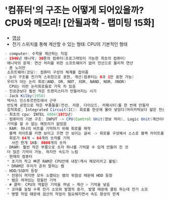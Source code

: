 # '컴퓨터'의 구조는 어떻게 되어있을까? CPU와 메모리! [안될과학 - 랩미팅 15화]
* [영상]('https://www.youtube.com/watch?v=SiC74U8aJbM&list=PLPBTs1IJBEyiIu3L_kAOoaEadO0TY_DJ0&index=4&t=0s')
* 전기 스위치를 통해 계산할 수 있는 형태: CPU의 기본적인 형태
```java
- computer: 수학을 계산하는 직업
- 1946년 애니악; 30톤의 컴퓨터(프로그래밍이 가능한 최초의 컴퓨터)
 애니악의 문제: 연산 처리를 위한 소프트웨어가 없어 전선으로 물리적 연산
- 폰 노이만
 소프트웨어(코딩): 컴퓨터 구성의 체계를 잡아줌
- 논리 구조를 전기적 스위칭으로 표현, 계산(컴퓨터는 0과 1만 표현 가능)
 우리가 아는 논리 회로(AND, OR, NOT, XOR, NAND, NOR, XNOR)
  CPU는 이런 논리회로들로 가득 차 있음
- 진공관보다 훨씬 작은 트랜지스터가 만들어지는 시기
- Jack Kilby(1958)
 텍사스 인스투르먼트에서 근무
 반도체 공정으로 작은 부품들을(전선, 저항, 다이오드, 커패시터)를 한 번에 만들자
 집적회로; Integrated Circuit(IC): 회로를 한곳에 몰아 넣었다(머리카락보다 얇은 전선)
- 최초의 cpu: INTEL 4004(1971년)
- 컴퓨터의 기본 구조: INPUT -> CPU(Control Unit(정보 처리), Logic Unit(계산이나 연산)) -> Output
 기억을 할 수 없는 메모리가 없었음
- RAM: 하나의 비트를 기억하기 위해 회로를 제작
  블랙 라이트를 키면 보이고 끄면 안 보이는 글씨 -> 회로를 구성해서 스스로 블랙 라이트를 킬 수 있게 만듬
  회로가 64개 = 64개의 숫자를 기억
   사진 한개 1KB: 8000개의 숫자
- DRAM: 훨씬 작은 부품으로 숫자 하나를 기억할 수 있게 만들어 진 것
 더 많은 기억이 가능, 하지만 속도가 느림
- 현재의 컴퓨터
 * 초기의 작고 빠른 RAM은 CPU안에 내장(캐시 메모리라고 불림)
 * DRAM은 우리가 흔히 말하는 램
- HDD/SSD의 등장
 * 전원이 꺼지면 모두 소멸되는 램의 위험성 때문에 HDD 등장
 * 램은 켜져있는 창들만 기억
- # 클락: CPU의 역할은 기억을 꺼냄 > 계산 > 기억을 넣음
 * 코어를 늘릴 수록 전기 소모와 발열의 증가, 발열 때문에 쿨링 하는데 전기 소모
 * 병렬 작업 떄문에 검산의 작업이 필요해지면서 속도 향상의 한계
```
